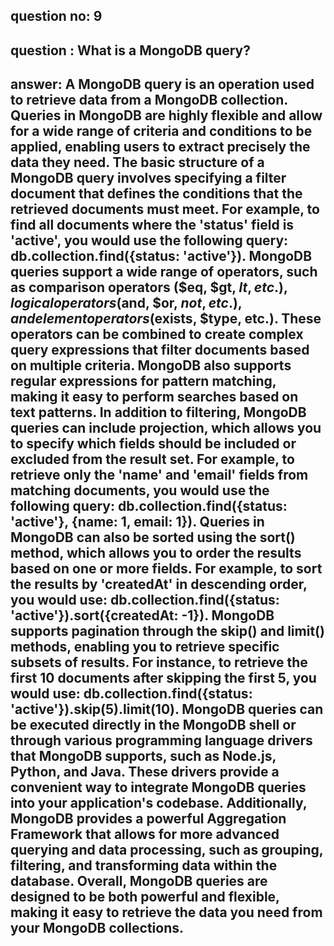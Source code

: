 
## question no: 9

## question : What is a MongoDB query?

## answer: A MongoDB query is an operation used to retrieve data from a MongoDB collection. Queries in MongoDB are highly flexible and allow for a wide range of criteria and conditions to be applied, enabling users to extract precisely the data they need. The basic structure of a MongoDB query involves specifying a filter document that defines the conditions that the retrieved documents must meet. For example, to find all documents where the 'status' field is 'active', you would use the following query: db.collection.find({status: 'active'}). MongoDB queries support a wide range of operators, such as comparison operators ($eq, $gt, $lt, etc.), logical operators ($and, $or, $not, etc.), and element operators ($exists, $type, etc.). These operators can be combined to create complex query expressions that filter documents based on multiple criteria. MongoDB also supports regular expressions for pattern matching, making it easy to perform searches based on text patterns. In addition to filtering, MongoDB queries can include projection, which allows you to specify which fields should be included or excluded from the result set. For example, to retrieve only the 'name' and 'email' fields from matching documents, you would use the following query: db.collection.find({status: 'active'}, {name: 1, email: 1}). Queries in MongoDB can also be sorted using the sort() method, which allows you to order the results based on one or more fields. For example, to sort the results by 'createdAt' in descending order, you would use: db.collection.find({status: 'active'}).sort({createdAt: -1}). MongoDB supports pagination through the skip() and limit() methods, enabling you to retrieve specific subsets of results. For instance, to retrieve the first 10 documents after skipping the first 5, you would use: db.collection.find({status: 'active'}).skip(5).limit(10). MongoDB queries can be executed directly in the MongoDB shell or through various programming language drivers that MongoDB supports, such as Node.js, Python, and Java. These drivers provide a convenient way to integrate MongoDB queries into your application's codebase. Additionally, MongoDB provides a powerful Aggregation Framework that allows for more advanced querying and data processing, such as grouping, filtering, and transforming data within the database. Overall, MongoDB queries are designed to be both powerful and flexible, making it easy to retrieve the data you need from your MongoDB collections.
      